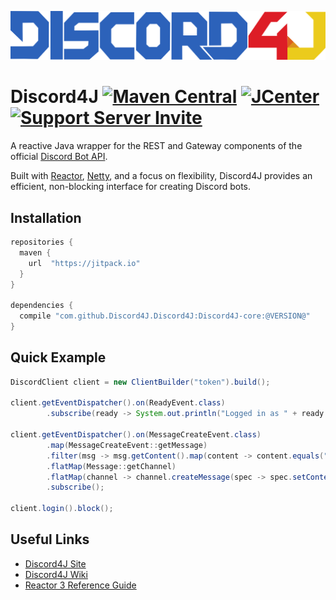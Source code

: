 ![Discord4J Logo](../images/d4j_l.png?raw=true)

# Discord4J [![Maven Central](https://img.shields.io/maven-central/v/com.discord4j/Discord4J/2.svg?style=flat-square)](https://mvnrepository.com/artifact/com.discord4j/Discord4J)  [![JCenter](https://img.shields.io/bintray/v/austinv11/maven/Discord4J.svg?style=flat-square)](https://bintray.com/austinv11/maven/Discord4J/_latestVersion)  [![Support Server Invite](https://img.shields.io/badge/Join-Discord4J-7289DA.svg?style=flat-square&logo=discord)](https://discord.gg/NxGAeCY)

A reactive Java wrapper for the REST and Gateway components of the official [Discord Bot API](https://discordapp.com/developers/docs/intro).

Built with [Reactor](https://projectreactor.io/), [Netty](https://netty.io/), and a focus on flexibility, Discord4J provides an efficient, non-blocking interface for creating Discord bots.

## Installation
```groovy
repositories {
  maven {
    url  "https://jitpack.io"
  }
}

dependencies {
  compile "com.github.Discord4J.Discord4J:Discord4J-core:@VERSION@"
}
```

## Quick Example
```java
DiscordClient client = new ClientBuilder("token").build();

client.getEventDispatcher().on(ReadyEvent.class)
        .subscribe(ready -> System.out.println("Logged in as " + ready.getSelf().getUsername()));

client.getEventDispatcher().on(MessageCreateEvent.class)
        .map(MessageCreateEvent::getMessage)
        .filter(msg -> msg.getContent().map(content -> content.equals("!ping")).orElse(false))
        .flatMap(Message::getChannel)
        .flatMap(channel -> channel.createMessage(spec -> spec.setContent("Pong!")))
        .subscribe();

client.login().block();
```

## Useful Links
* [Discord4J Site](discord4j.com)
* [Discord4J Wiki](http://discord4j.readthedocs.io/en/latest/)
* [Reactor 3 Reference Guide](http://projectreactor.io/docs/core/release/reference/)